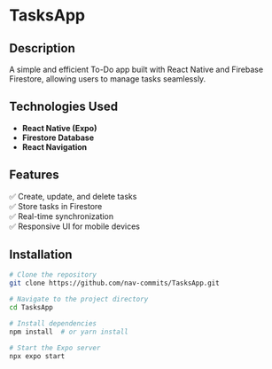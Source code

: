 # TasksApp

## Description  
A simple and efficient To-Do app built with React Native and Firebase Firestore, allowing users to manage tasks seamlessly.  

## Technologies Used  
- **React Native (Expo)**  
- **Firestore Database**  
- **React Navigation**  

## Features  
✅ Create, update, and delete tasks  
✅ Store tasks in Firestore  
✅ Real-time synchronization  
✅ Responsive UI for mobile devices  

## Installation  

```sh
# Clone the repository
git clone https://github.com/nav-commits/TasksApp.git

# Navigate to the project directory
cd TasksApp

# Install dependencies
npm install  # or yarn install

# Start the Expo server
npx expo start
